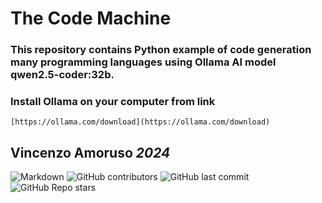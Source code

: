 # The Code Machine

### This repository contains Python example of code generation many programming languages using Ollama AI model **qwen2.5-coder:32b**.

### Install Ollama on your computer from link 
    [https://ollama.com/download](https://ollama.com/download)

<h2 align="left">Vincenzo Amoruso <cite>2024</cite></h2>

![Markdown](https://img.shields.io/badge/markdown-%23000000.svg?style=flat=markdown&logoColor=white) ![GitHub contributors](https://img.shields.io/github/contributors/vamoruso/TheCodeMachine?style=flat) ![GitHub last commit](https://img.shields.io/github/last-commit/vamoruso/TheCodeMachine?style=flat)  ![GitHub Repo stars](https://img.shields.io/github/stars/vamoruso/TheCodeMachine?style=social)  
